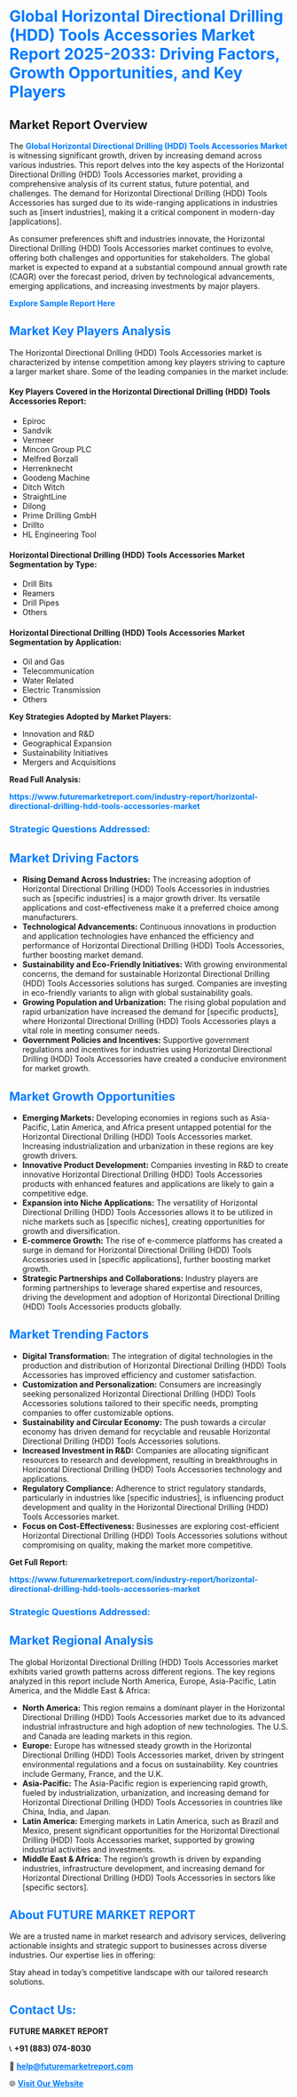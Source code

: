 <h1 style="color: #007BFF;">Global Horizontal Directional Drilling (HDD) Tools Accessories Market Report 2025-2033: Driving Factors, Growth Opportunities, and Key Players</h1>

<section id="overview">
<h2>Market Report Overview</h2>
<p>The <a href="https://www.futuremarketreport.com/industry-report/horizontal-directional-drilling-hdd-tools-accessories-market" style="color: #007BFF; text-decoration: none;"><strong>Global Horizontal Directional Drilling (HDD) Tools Accessories Market</strong></a> is witnessing significant growth, driven by increasing demand across various industries. This report delves into the key aspects of the Horizontal Directional Drilling (HDD) Tools Accessories market, providing a comprehensive analysis of its current status, future potential, and challenges. The demand for Horizontal Directional Drilling (HDD) Tools Accessories has surged due to its wide-ranging applications in industries such as [insert industries], making it a critical component in modern-day [applications].</p>
<p>As consumer preferences shift and industries innovate, the Horizontal Directional Drilling (HDD) Tools Accessories market continues to evolve, offering both challenges and opportunities for stakeholders. The global market is expected to expand at a substantial compound annual growth rate (CAGR) over the forecast period, driven by technological advancements, emerging applications, and increasing investments by major players.</p>
</section>

<section id="overview">
<p><a href="https://www.futuremarketreport.com/request-sample/reportId=40668" style="color: #007BFF; text-decoration: none;"><strong>Explore Sample Report Here</strong></a></p>
</section>

<section id="key-players">
<h2 style="color: #007BFF;">Market Key Players Analysis</h2>
<p>The Horizontal Directional Drilling (HDD) Tools Accessories market is characterized by intense competition among key players striving to capture a larger market share. Some of the leading companies in the market include:</p>
<h4>Key Players Covered in the Horizontal Directional Drilling (HDD) Tools Accessories Report:</h4>
<ul><li>Epiroc</li><li>Sandvik</li><li>Vermeer</li><li>Mincon Group PLC</li><li>Melfred Borzall</li><li>Herrenknecht</li><li>Goodeng Machine</li><li>Ditch Witch</li><li>StraightLine</li><li>Dilong</li><li>Prime Drilling GmbH</li><li>Drillto</li><li>HL Engineering Tool</li></ul>
<h4>Horizontal Directional Drilling (HDD) Tools Accessories Market Segmentation by Type:</h4>
<ul><li>Drill Bits</li><li>Reamers</li><li>Drill Pipes</li><li>Others</li></ul>

<h4>Horizontal Directional Drilling (HDD) Tools Accessories Market Segmentation by Application:</h4>
<ul><li>Oil and Gas</li><li>Telecommunication</li><li>Water Related</li><li>Electric Transmission</li><li>Others</li></ul>
<p><strong>Key Strategies Adopted by Market Players:</strong></p>
<ul>
<li>Innovation and R&D</li>
<li>Geographical Expansion</li>
<li>Sustainability Initiatives</li>
<li>Mergers and Acquisitions</li>
</ul>
</section>

<section>
<p><strong>Read Full Analysis: </strong></p><a href="https://www.futuremarketreport.com/industry-report/horizontal-directional-drilling-hdd-tools-accessories-market" style="color: #007BFF; text-decoration: none;"><strong>https://www.futuremarketreport.com/industry-report/horizontal-directional-drilling-hdd-tools-accessories-market</strong></a>
<h3 style="color: #007BFF;">Strategic Questions Addressed:</h3>
</section>

<section id="driving-factors">
<h2 style="color: #007BFF;">Market Driving Factors</h2>
<ul>
<li><strong>Rising Demand Across Industries:</strong> The increasing adoption of Horizontal Directional Drilling (HDD) Tools Accessories in industries such as [specific industries] is a major growth driver. Its versatile applications and cost-effectiveness make it a preferred choice among manufacturers.</li>
<li><strong>Technological Advancements:</strong> Continuous innovations in production and application technologies have enhanced the efficiency and performance of Horizontal Directional Drilling (HDD) Tools Accessories, further boosting market demand.</li>
<li><strong>Sustainability and Eco-Friendly Initiatives:</strong> With growing environmental concerns, the demand for sustainable Horizontal Directional Drilling (HDD) Tools Accessories solutions has surged. Companies are investing in eco-friendly variants to align with global sustainability goals.</li>
<li><strong>Growing Population and Urbanization:</strong> The rising global population and rapid urbanization have increased the demand for [specific products], where Horizontal Directional Drilling (HDD) Tools Accessories plays a vital role in meeting consumer needs.</li>
<li><strong>Government Policies and Incentives:</strong> Supportive government regulations and incentives for industries using Horizontal Directional Drilling (HDD) Tools Accessories have created a conducive environment for market growth.</li>
</ul>
</section>

<section id="growth-opportunities">
<h2 style="color: #007BFF;">Market Growth Opportunities</h2>
<ul>
<li><strong>Emerging Markets:</strong> Developing economies in regions such as Asia-Pacific, Latin America, and Africa present untapped potential for the Horizontal Directional Drilling (HDD) Tools Accessories market. Increasing industrialization and urbanization in these regions are key growth drivers.</li>
<li><strong>Innovative Product Development:</strong> Companies investing in R&D to create innovative Horizontal Directional Drilling (HDD) Tools Accessories products with enhanced features and applications are likely to gain a competitive edge.</li>
<li><strong>Expansion into Niche Applications:</strong> The versatility of Horizontal Directional Drilling (HDD) Tools Accessories allows it to be utilized in niche markets such as [specific niches], creating opportunities for growth and diversification.</li>
<li><strong>E-commerce Growth:</strong> The rise of e-commerce platforms has created a surge in demand for Horizontal Directional Drilling (HDD) Tools Accessories used in [specific applications], further boosting market growth.</li>
<li><strong>Strategic Partnerships and Collaborations:</strong> Industry players are forming partnerships to leverage shared expertise and resources, driving the development and adoption of Horizontal Directional Drilling (HDD) Tools Accessories products globally.</li>
</ul>
</section>

<section id="trending-factors">
<h2 style="color: #007BFF;">Market Trending Factors</h2>
<ul>
<li><strong>Digital Transformation:</strong> The integration of digital technologies in the production and distribution of Horizontal Directional Drilling (HDD) Tools Accessories has improved efficiency and customer satisfaction.</li>
<li><strong>Customization and Personalization:</strong> Consumers are increasingly seeking personalized Horizontal Directional Drilling (HDD) Tools Accessories solutions tailored to their specific needs, prompting companies to offer customizable options.</li>
<li><strong>Sustainability and Circular Economy:</strong> The push towards a circular economy has driven demand for recyclable and reusable Horizontal Directional Drilling (HDD) Tools Accessories solutions.</li>
<li><strong>Increased Investment in R&D:</strong> Companies are allocating significant resources to research and development, resulting in breakthroughs in Horizontal Directional Drilling (HDD) Tools Accessories technology and applications.</li>
<li><strong>Regulatory Compliance:</strong> Adherence to strict regulatory standards, particularly in industries like [specific industries], is influencing product development and quality in the Horizontal Directional Drilling (HDD) Tools Accessories market.</li>
<li><strong>Focus on Cost-Effectiveness:</strong> Businesses are exploring cost-efficient Horizontal Directional Drilling (HDD) Tools Accessories solutions without compromising on quality, making the market more competitive.</li>
</ul>
</section>

<section>
<p><strong>Get Full Report: </strong></p><a href="https://www.futuremarketreport.com/industry-report/horizontal-directional-drilling-hdd-tools-accessories-market" style="color: #007BFF; text-decoration: none;"><strong>https://www.futuremarketreport.com/industry-report/horizontal-directional-drilling-hdd-tools-accessories-market</strong></a>
<h3 style="color: #007BFF;">Strategic Questions Addressed:</h3>
</section>


<section id="regional-analysis">
<h2 style="color: #007BFF;">Market Regional Analysis</h2>
<p>The global Horizontal Directional Drilling (HDD) Tools Accessories market exhibits varied growth patterns across different regions. The key regions analyzed in this report include North America, Europe, Asia-Pacific, Latin America, and the Middle East & Africa:</p>
<ul>
<li><strong>North America:</strong> This region remains a dominant player in the Horizontal Directional Drilling (HDD) Tools Accessories market due to its advanced industrial infrastructure and high adoption of new technologies. The U.S. and Canada are leading markets in this region.</li>
<li><strong>Europe:</strong> Europe has witnessed steady growth in the Horizontal Directional Drilling (HDD) Tools Accessories market, driven by stringent environmental regulations and a focus on sustainability. Key countries include Germany, France, and the U.K.</li>
<li><strong>Asia-Pacific:</strong> The Asia-Pacific region is experiencing rapid growth, fueled by industrialization, urbanization, and increasing demand for Horizontal Directional Drilling (HDD) Tools Accessories in countries like China, India, and Japan.</li>
<li><strong>Latin America:</strong> Emerging markets in Latin America, such as Brazil and Mexico, present significant opportunities for the Horizontal Directional Drilling (HDD) Tools Accessories market, supported by growing industrial activities and investments.</li>
<li><strong>Middle East & Africa:</strong> The region’s growth is driven by expanding industries, infrastructure development, and increasing demand for Horizontal Directional Drilling (HDD) Tools Accessories in sectors like [specific sectors].</li>
</ul>
</section>

<footer>
<h2 style="color: #007BFF;">About FUTURE MARKET REPORT</h2>
<p>We are a trusted name in market research and advisory services, delivering actionable insights and strategic support to businesses across diverse industries. Our expertise lies in offering:</p>

<p>Stay ahead in today’s competitive landscape with our tailored research solutions.</p>

<h2 style="color: #007BFF;">Contact Us:</h2>
<p><strong>FUTURE MARKET REPORT</strong></p>
<p>📞 <strong>+91 (883) 074-8030</strong></p>
<p>📧 <strong><a href="mailto:help@futuremarketreport.com" style="color: #007BFF;">help@futuremarketreport.com</a></strong></p>
<p>🌐 <strong><a href="https://www.futuremarketreport.com/" style="color: #007BFF;">Visit Our Website</a></strong></p>
</footer>